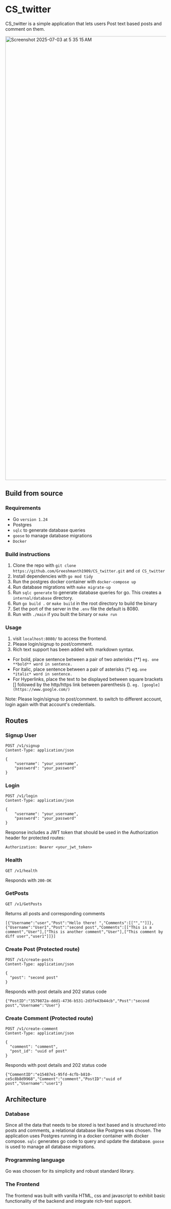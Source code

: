 # CS_twitter
CS_twitter is a simple application that lets users Post text based posts and comment on them.

<img width="1388" alt="Screenshot 2025-07-03 at 5 35 15 AM" src="https://github.com/user-attachments/assets/9b132cb3-6e54-481d-af36-f06f0e0471fd" />


## Build from source

### Requirements
- Go `version 1.24`
- Postgres
- `sqlc` to generate database queries
- `goose` to manage database migrations
- `Docker`

### Build instructions
1. Clone the repo with `git clone https://github.com/Greeshmanth1909/CS_twitter.git` and `cd CS_twitter`
2. Install dependencies with `go mod tidy`
3. Run the postgres docker container with `docker-compose up`
4. Run database migrations with `make migrate-up`
5. Run `sqlc generate` to generate database queries for go. This creates a `internal/database` directory.
6. Run `go build .` or `make build` in the root directory to build the binary
7. Set the port of the server in the `.env` file the default is 8080.
8. Run with `./main` if you built the binary or `make run`

### Usage
1. visit `localhost:8080/` to access the frontend.
2. Please login/signup to post/comment.
3. Rich text support has been added with markdown syntax.

- For bold, place sentence between a pair of two asterisks (**) `eg. one **bold** word in sentence.`
- For italic, place sentence between a pair of asterisks (*) eg. `one *italic* word in sentence.`
- For Hyperlinks, place the text to be displayed between square brackets [] followed by the http/https link between parenthesis (). `eg. [google](https://www.google.com/)`

Note: Please login/signup to post/comment. to switch to different account, login again with that account's credentials.

## Routes

### Signup User
```http
POST /v1/signup
Content-Type: application/json

{
    "username": "your_username",
    "password": "your_password"
}
```

### Login
```http
POST /v1/login
Content-Type: application/json

{
    "username": "your_username",
    "password": "your_password"
}
```
Response includes a JWT token that should be used in the Authorization header for protected routes:
```
Authorization: Bearer <your_jwt_token>
```
### Health
```http
GET /v1/health
```
Responds with `200-OK`

### GetPosts
```http
GET /v1/GetPosts
```
Returns all posts and corresponding comments
```http
[{"Username":"user","Post":"Hello there! ","Comments":[["",""]]},{"Username":"User1","Post":"second post","Comments":[["This is a comment","User"],["This is another comment","User"],["This comment by diff user","user1"]]}]
```

### Create Post (Protected route)
```http
POST /v1/create-posts
Content-Type: application/json

{
  "post": "second post"
}
```
Responds with post details and 202 status code
```
{"PostID":"3579872a-ddd1-4736-b531-2d3fe43b44cb","Post":"second post","Username":"User"}
```

### Create Comment (Protected route)
```http
POST /v1/create-comment
Content-Type: application/json

{
  "comment": "comment",
  "post_id": "uuid of post"
}
```
Responds with post details and 202 status code
```
{"CommentID":"e15487e1-95fd-4cfb-b810-ce5c8b8d9968","Comment":"comment","PostID":"uuid of post","Username":"user1"}

```

## Architecture
### Database
Since all the data that needs to be stored is text based and is structured into posts and comments, a relational database like Postgres was chosen. The application uses Postgres running in a docker container with docker compose.
`sqlc` generates go code to query and update the database.
`goose` is used to manage all database migrations.

### Programming language
Go was choosen for its simplicity and robust standard library.

### The Frontend
The frontend was built with vanilla HTML, css and javascript to exhibit basic functionality of the backend and integrate rich-text support.

